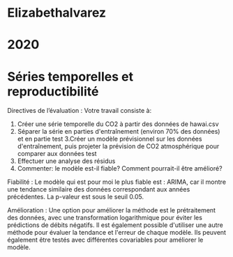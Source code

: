 # Elizabethalvarez
# 2020
# Séries temporelles et reproductibilité

Directives de l’évaluation :
Votre travail consiste à:
1. Créer une série temporelle du CO2 à partir des données de hawai.csv
2. Séparer la série en parties d'entraînement (environ 70% des données) et en partie test
3.Créer un modèle prévisionnel sur les données d'entraînement, puis projeter la prévision de  CO2 atmosphérique pour comparer aux données test
4. Effectuer une analyse des résidus
5. Commenter: le modèle est-il fiable? Comment pourrait-il être amélioré?


Fiabilité : Le modèle qui est pour moi le plus fiable est : ARIMA, car il montre une tendance similaire des données correspondant aux années précédentes. La p-valeur est sous le seuil 0.05. 

Amélioration : Une option pour améliorer la méthode est le prétraitement des données,  avec une transformation logarithmique pour éviter les prédictions de débits négatifs. Il est également possible d'utiliser une autre méthode pour évaluer la tendance et l'erreur de chaque modèle. Ils peuvent également être testés avec différentes covariables pour améliorer le modèle. 
